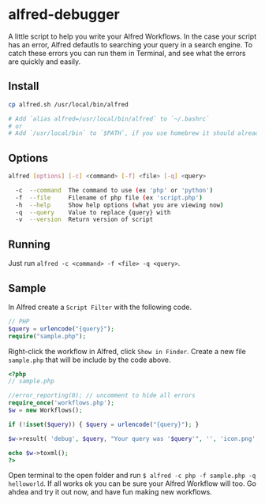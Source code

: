 alfred-debugger
===============

A little script to help you write your Alfred Workflows. In the case your script has an error, Alfred defautls to searching your query in a search engine. To catch these errors you can run them in Terminal, and see what the errors are quickly and easily. 

## Install
```bash
cp alfred.sh /usr/local/bin/alfred

# Add `alias alfred=/usr/local/bin/alfred` to `~/.bashrc`
# or
# Add `/usr/local/bin` to `$PATH`, if you use homebrew it should already be there
```

## Options
```bash
alfred [options] [-c] <command> [-f] <file> [-q] <query>

  -c  --command  The command to use (ex 'php' or 'python')
  -f  --file     Filename of php file (ex 'script.php')
  -h  --help     Show help options (what you are viewing now)
  -q  --query    Value to replace {query} with
  -v  --version  Return version of script
```

## Running
Just run `alfred -c <command> -f <file> -q <query>`.

## Sample
In Alfred create a `Script Filter` with the following code.
```php
// PHP
$query = urlencode("{query}");
require("sample.php");
```

Right-click the workflow in Alfred, click `Show in Finder`. Create a new file `sample.php` that will be include by the code above.

```php
<?php
// sample.php

//error_reporting(0); // uncomment to hide all errors
require_once('workflows.php');
$w = new Workflows();

if (!isset($query)) { $query = urlencode("{query}"); }

$w->result( 'debug', $query, "Your query was '$query'", '', 'icon.png', 'yes' );

echo $w->toxml();
?>
```

Open terminal to the open folder and run `$ alfred -c php -f sample.php -q helloworld`. If all works ok you can be sure your Alfred Workflow will too. Go ahdea and try it out now, and have fun making new workflows.

